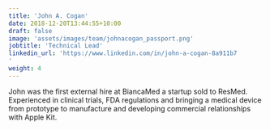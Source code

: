 ```yaml
---
title: 'John A. Cogan'
date: 2018-12-20T13:44:55+10:00
draft: false
image: 'assets/images/team/johnacogan_passport.png'
jobtitle: 'Technical Lead'
linkedin_url: 'https://www.linkedin.com/in/john-a-cogan-8a911b7
'
weight: 4
---
```


John was the first external hire at BiancaMed a startup sold to ResMed. Experienced in clinical trials, FDA regulations and bringing a medical device from prototype to manufacture and developing commercial relationships with Apple Kit.
